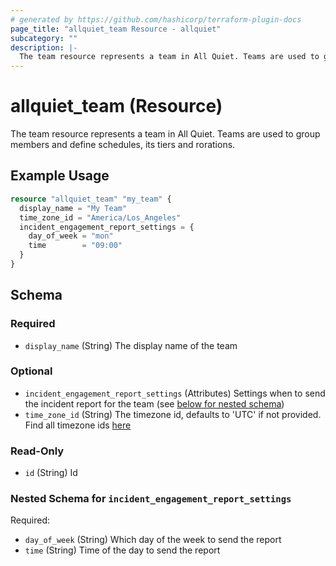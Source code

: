 ```yaml
---
# generated by https://github.com/hashicorp/terraform-plugin-docs
page_title: "allquiet_team Resource - allquiet"
subcategory: ""
description: |-
  The team resource represents a team in All Quiet. Teams are used to group members and define schedules, its tiers and rorations.
---
```


# allquiet_team (Resource)

The team resource represents a team in All Quiet. Teams are used to group members and define schedules, its tiers and rorations.

## Example Usage

```terraform
resource "allquiet_team" "my_team" {
  display_name = "My Team"
  time_zone_id = "America/Los_Angeles"
  incident_engagement_report_settings = {
    day_of_week = "mon"
    time        = "09:00"
  }
}
```

<!-- schema generated by tfplugindocs -->
## Schema

### Required

- `display_name` (String) The display name of the team

### Optional

- `incident_engagement_report_settings` (Attributes) Settings when to send the incident report for the team (see [below for nested schema](#nestedatt--incident_engagement_report_settings))
- `time_zone_id` (String) The timezone id, defaults to 'UTC' if not provided. Find all timezone ids [here](https://allquiet.app/api/public/v1/timezone)

### Read-Only

- `id` (String) Id

<a id="nestedatt--incident_engagement_report_settings"></a>
### Nested Schema for `incident_engagement_report_settings`

Required:

- `day_of_week` (String) Which day of the week to send the report
- `time` (String) Time of the day to send the report
